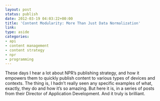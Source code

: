 ```yaml
---
layout: post
status: publish
date: 2012-03-19 04:03:22+00:00
title: 'Content Modularity: More Than Just Data Normalization'
link: 
type: aside
categories:
- api
- content management
- content strategy
- npr
- programming
---
```


These days I hear a lot about NPR’s publishing strategy, and how it empowers them to quickly publish content to various types of devices and contexts. The thing is, I hadn’t really seen any specific examples of what, exactly, they do and how it’s so amazing. But here it is, in a series of posts from their Director of Application Development. And it truly is brilliant.
